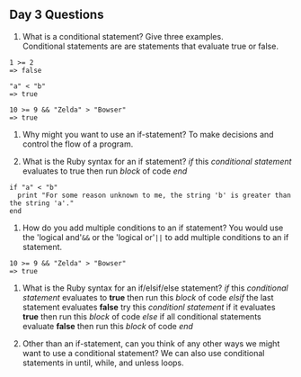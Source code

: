 ## Day 3 Questions

1. What is a conditional statement? Give three examples.  
Conditional statements are are statements that evaluate true or false.
```
1 >= 2
=> false
```
```
"a" < "b"
=> true
```
```
10 >= 9 && "Zelda" > "Bowser"
=> true
```
1. Why might you want to use an if-statement?
To make decisions and control the flow of a program.

1. What is the Ruby syntax for an if statement?
_if_ this _conditional statement_ evaluates to true
  then run _block_ of code
_end_
```
if "a" < "b"
  print "For some reason unknown to me, the string 'b' is greater than the string 'a'."
end
```

1. How do you add multiple conditions to an if statement?
You would use the 'logical and'`&&` or the 'logical or'`||` to add multiple conditions to an if statement.
```
10 >= 9 && "Zelda" > "Bowser"
=> true
```

1. What is the Ruby syntax for an if/elsif/else statement?
_if_ this _conditional statement_ evaluates to __true__
  then run this _block_ of code
_elsif_ the last statement evaluates __false__ try this _conditionl statement_ if it evaluates __true__
  then run this _block_ of code
_else_ if all conditional statements evaluate __false__
  then run this _block_ of code
_end_

1. Other than an if-statement, can you think of any other ways we might want to use a conditional statement?
We can also use conditional statements in until, while, and unless loops.
